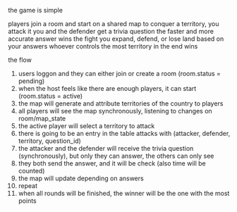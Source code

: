 the game is simple

players join a room and start on a shared map
to conquer a territory, you attack it
you and the defender get a trivia question
the faster and more accurate answer wins the fight
you expand, defend, or lose land based on your answers
whoever controls the most territory in the end wins


the flow
1. users loggon and they can either join or create a room (room.status = pending)
2. when the host feels like there are enough players, it can start (room.status = active)
3. the map will generate and attribute territories of the country to players
4. all players will see the map synchronously, listening to changes on room/map_state
5. the active player will select a territory to attack
6. there is going to be an entry in the table attacks with (attacker, defender, territory, question_id)
7. the attacker and the defender will receive the trivia question (synchronously), but only they can answer, the others can only see
8. they both send the answer, and it will be check (also time will be counted)
9. the map will update depending on answers
10. repeat
11. when all rounds will be finished, the winner will be the one with the most points

